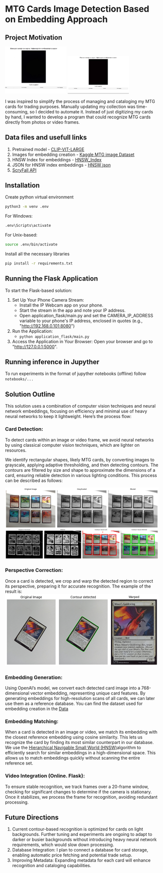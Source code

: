 # MTG Cards Image Detection Based on Embedding Approach

## Project Motivation

<p float="center">
<img src="/images/Inference_example.gif" width="40%" height="40%"/>
<img src="images/Inference_example_2.gif" width="40%" height="40%"/>
</p>

I was inspired to simplify the process of managing and cataloging my MTG cards for trading purposes. Manually updating my collection was time-consuming, so I decided to automate it. Instead of just digitizing my cards by hand, I wanted to develop a program that could recognize MTG cards directly from photos or video frames.

## Data files and usefull links

1) Pretrained model - [CLIP-VIT-LARGE](https://huggingface.co/openai/clip-vit-large-patch14)
2) Images for embedding creation - [Kaggle MTG image Dataset](https://www.kaggle.com/datasets/strangerone/mtg-multilang-images) 
3) HNSW Index for embeddings - [HNSW_Index](https://drive.google.com/file/d/1JWQZn68z7fdvxXt1bywYjJR3DsHPW3eU/view?usp=sharing) 
4) JSON for HNSW index embeddings - [HNSW json](https://drive.google.com/file/d/1F0FgjCM91Wei4LcLvc7R6TrG2_ZefeSF/view?usp=sharing)
5) [ScryFall API](https://scryfall.com/docs/api)

## Installation

Create python virtual environment
```bash 
python3 -m venv .env 
```
For Windows: 
```cmd 
.env\Scripts\activate
```
For Unix-based:
```bash 
source .env/bin/activate
``` 
Install all the necessary libraries
```bash 
pip install -r requirements.txt
```

## Running the Flask Application

To start the Flask-based solution:
1) Set Up Your Phone Camera Stream:
    - Install the IP Webcam app on your phone.
    - Start the stream in the app and note your IP address.
    - Open application_flask/main.py and set the CAMERA_IP_ADDRESS variable to your phone's IP address, enclosed in quotes (e.g., "http://192.168.0.101:8080")
2) Run the Application:
    - ```python application_flask/main.py```
3) Access the Application in Your Browser: Open your browser and go to "http://127.0.0.1:5000".

## Running inference in Jupyther 

To run  experiments in the format of jupyther notebooks (offline) follow ```notebooks/...```

## Solution Outline 

This solution uses a combination of computer vision techniques and neural network embeddings, focusing on efficiency and minimal use of heavy neural networks to keep it lightweight. Here’s the process flow:

### Card Detection:

To detect cards within an image or video frame, we avoid neural networks by using classical computer vision techniques, which are lighter on resources.

We identify rectangular shapes, likely MTG cards, by converting images to grayscale, applying adaptive thresholding, and then detecting contours. The contours are filtered by size and shape to approximate the dimensions of a card, ensuring reliable detection in various lighting conditions. This process can be described as follows: 

![Process_pipeline](images/process_pipeline.png)

### Perspective Correction:

Once a card is detected, we crop and warp the detected region to correct its perspective, preparing it for accurate recognition. The example of the result is: 
![Warping](images/warped.png)

### Embedding Generation:

Using OpenAI’s model, we convert each detected card image into a 768-dimensional vector embedding, representing unique card features.
By generating embeddings for high-resolution scans of all cards, we can later use them as a reference database. You can find the dataset used for embedding creation in the [Data](#Data-files-and-usefull-links)

### Embedding Matching:

When a card is detected in an image or video, we match its embedding with the closest reference embedding using cosine similarity. This lets us recognize the card by finding its most similar counterpart in our database. We use the [Hierarchical Navigable Small World (HNSW)](https://arxiv.org/abs/1603.09320)algorithm to efficiently search for similar embeddings in a high-dimensional space. This allows us to match embeddings quickly without scanning the entire reference set.

### Video Integration (Online. Flask):

To ensure stable recognition, we track frames over a 20-frame window, checking for significant changes to determine if the camera is stationary. Once it stabilizes, we process the frame for recognition, avoiding redundant processing.

## Future Directions

1) Current contour-based recognition is optimized for cards on light backgrounds. Further tuning and experiments are ongoing to adapt to darker or busier backgrounds without introducing heavy neural network requirements, which would slow down processing.
2) Database Integration: I plan to connect a database for card storage, enabling automatic price fetching and potential trade setup.
3) Improving Metadata: Expanding metadata for each card will enhance recognition and cataloging capabilities.

